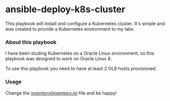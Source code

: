 # ansible-deploy-k8s-cluster

This playbook will install and configure a Kubernetes cluster. It's simple and was created to provide a Kubernetes environment to my labs.

### About this playbook

I have been studing Kubernetes on a Oracle Linux environment, so this playbook was designed to work on Oracle Linux 8.

To use this playbook you need to have at least 2 OL8 hosts provisioned.

### Usage

Change the <a href='inventory/inventyory.ini'>inventory/inventory.ini</a> file and be happy!
